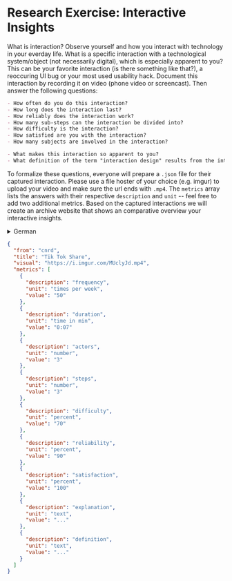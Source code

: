 # Research Exercise: Interactive Insights

What is interaction? Observe yourself and how you interact with technology in your everday life. What is a specific interaction with a technological system/object (not necessarily digital), which is especially apparent to you? This can be your favorite interaction (is there something like that?), a reoccuring UI bug or your most used usability hack. Document this interaction by recording it on video (phone video or screencast). Then answer the following questions:

```md
- How often do you do this interaction?
- How long does the interaction last?
- How reliably does the interaction work?
- How many sub-steps can the interaction be divided into?
- How difficulty is the interaction?
- How satisfied are you with the interaction?
- How many subjects are involved in the interaction?

- What makes this interaction so apparent to you?
- What definition of the term "interaction design" results from the interaction?
```

To formalize these questions, everyone will prepare a `.json` file for their captured interaction. Please use a file hoster of your choice (e.g. imgur) to upload your video and make sure the url ends with `.mp4`. The `metrics` array lists the answers with their respective `description` and `unit` -- feel free to add two additional metrics. Based on the captured interactions we will create an archive website that shows an comparative overview your interactive insights.

<details>
  <summary>German</summary>
  Was ist Interaktion? Beobachtet euch selbst und wie ihr im Alltag mit Technologie interagiert. Was ist eine spezifische Interaktion mit einem technologischen System/Objekt (nicht unbedingt digital), die euch besonders auffällt? Das kann eure Lieblingsinteraktion sein (gibt es so etwas?), ein wiederkehrender UI Bug oder euer meistgenutzter usability hack. Dokumentiert diese Interaktion, indem ihr sie auf Video aufnehmt (Handyvideo oder Screencast). Beantwortet dann die folgenden Fragen: 
  
  - Wie oft macht ihr diese Interaktion?
  - Wie lange dauert die Interaktion?
  - Wie zuverlässig funktioniert das Zusammenspiel?
  - In wie viele Teilschritte kann die Interaktion unterteilt werden?
  - Wie schwierig ist die Interaktion?
  - Wie zufrieden seid ihr mit der Interaktion?
  - Wie viele Akteure sind an der Interaktion beteiligt?
  
  - Was macht diese Interaktion für euch so offensichtlich?
  - Welche Definition des Begriffs "Interaktionsdesign" ergibt sich aus der Interaktion?

  Um diese Fragen zu formalisieren, werdet ihr individuell eine `.json` Datei für eure aufgenommene Interaktion vorbereiten. Bitte verwendet einen Filehoster eurer Wahl (z.B. imgur), um euer Video hochzuladen und stellt sicher, dass die URL mit `.mp4` endet. Das Array `metrics` listet die Antworten mit der jeweiligen `description` und `unit` auf -- gerne könnt ihr zwei weitere Metriken hinzufügen. Auf der Grundlage der erfassten Interaktionen erstellen wir eine Archiv website, die einen vergleichenden Überblick über eure interactive insights zeigt.
</details>

```json
{
  "from": "cnrd",
  "title": "Tik Tok Share",
  "visual": "https://i.imgur.com/MUclyJd.mp4",
  "metrics": [
    {
      "description": "frequency",
      "unit": "times per week",
      "value": "50"
    },
    {
      "description": "duration",
      "unit": "time in min",
      "value": "0:07"
    },
    {
      "description": "actors",
      "unit": "number",
      "value": "3"
    },
    {
      "description": "steps",
      "unit": "number",
      "value": "3"
    },
    {
      "description": "difficulty",
      "unit": "percent",
      "value": "70"
    },
    {
      "description": "reliability",
      "unit": "percent",
      "value": "90"
    },
    {
      "description": "satisfaction",
      "unit": "percent",
      "value": "100"
    },
    {
      "description": "explanation",
      "unit": "text",
      "value": "..."
    },
    {
      "description": "definition",
      "unit": "text",
      "value": "..."
    }
  ]
}
```
